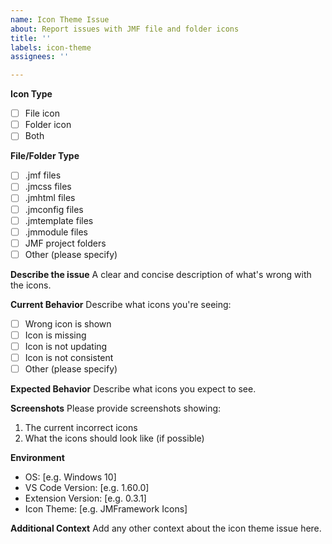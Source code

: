 ```yaml
---
name: Icon Theme Issue
about: Report issues with JMF file and folder icons
title: ''
labels: icon-theme
assignees: ''

---
```


**Icon Type**
- [ ] File icon
- [ ] Folder icon
- [ ] Both

**File/Folder Type**
- [ ] .jmf files
- [ ] .jmcss files
- [ ] .jmhtml files
- [ ] .jmconfig files
- [ ] .jmtemplate files
- [ ] .jmmodule files
- [ ] JMF project folders
- [ ] Other (please specify)

**Describe the issue**
A clear and concise description of what's wrong with the icons.

**Current Behavior**
Describe what icons you're seeing:
- [ ] Wrong icon is shown
- [ ] Icon is missing
- [ ] Icon is not updating
- [ ] Icon is not consistent
- [ ] Other (please specify)

**Expected Behavior**
Describe what icons you expect to see.

**Screenshots**
Please provide screenshots showing:
1. The current incorrect icons
2. What the icons should look like (if possible)

**Environment**
 - OS: [e.g. Windows 10]
 - VS Code Version: [e.g. 1.60.0]
 - Extension Version: [e.g. 0.3.1]
 - Icon Theme: [e.g. JMFramework Icons]

**Additional Context**
Add any other context about the icon theme issue here. 